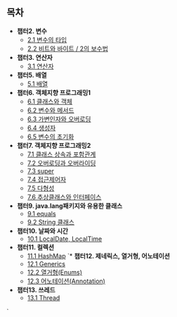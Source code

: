 ## 목차
* **챕터2. 변수**
  * [2.1 변수의 타입](https://abcdefgh123123.tistory.com/392)
  * [2.2 비트와 바이트 / 2의 보수법](https://abcdefgh123123.tistory.com/393)
* **챕터3. 연산자**
  * [3.1 연산자](https://abcdefgh123123.tistory.com/394)
* **챕터5. 배열**
  * [5.1 배열](https://abcdefgh123123.tistory.com/396)
* **챕터6. 객체지향 프로그래밍1**
  * [6.1 클래스와 객체](https://abcdefgh123123.tistory.com/397)
  * [6.2 변수와 메서드](https://abcdefgh123123.tistory.com/398)
  * [6.3 가변인자와 오버로딩](https://abcdefgh123123.tistory.com/399)
  * [6.4 생성자](https://abcdefgh123123.tistory.com/400)
  * [6.5 변수의 초기화](https://abcdefgh123123.tistory.com/401)
* **챕터7. 객체지향 프로그래밍2**
  * [7.1 클래스 상속과 포함관계](https://abcdefgh123123.tistory.com/402)
  * [7.2 오버로딩과 오버라이딩](https://abcdefgh123123.tistory.com/403)
  * [7.3 super](https://abcdefgh123123.tistory.com/404)
  * [7.4 접근제어자](https://abcdefgh123123.tistory.com/406)
  * [7.5 다형성](https://abcdefgh123123.tistory.com/407)
  * [7.6 추상클래스와 인터페이스](https://abcdefgh123123.tistory.com/408)
* **챕터9. java.lang패키지와 유용한 클래스**
  * [9.1 equals](https://abcdefgh123123.tistory.com/409)
  * [9.2 String 클래스](https://abcdefgh123123.tistory.com/410)
* **챕터10. 날짜와 시간**
  * [10.1 LocalDate, LocalTime](https://abcdefgh123123.tistory.com/411)
* **챕터11. 컬렉션**
  * [11.1 HashMap](https://abcdefgh123123.tistory.com/413)
`* **챕터12. 제네릭스, 열거형, 어노테이션**
  * [12.1 Generics](https://abcdefgh123123.tistory.com/414)
  * [12.2 열거형(Enums)](https://abcdefgh123123.tistory.com/415)
  * [12.3 어노테이션(Annotation)](https://abcdefgh123123.tistory.com/416)
* **챕터13. 쓰레드**
  * [13.1 Thread](https://abcdefgh123123.tistory.com/417)


`